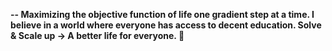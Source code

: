 **-- Maximizing the objective function of life one gradient step at a time. I believe in a world where everyone has access to decent education. Solve & Scale up →  A better life for everyone. 🌟**

